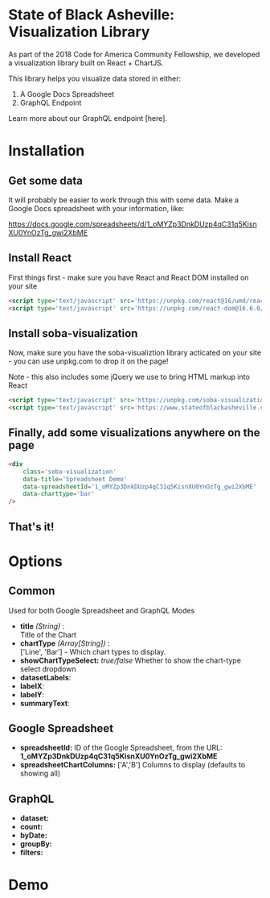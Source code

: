 # State of Black Asheville: Visualization Library

As part of the 2018 Code for America Community Fellowship, we developed a visualization library built on React + ChartJS.

This library helps you visualize data stored in either:
1. A Google Docs Spreadsheet
2. GraphQL Endpoint

Learn more about our GraphQL endpoint [here]. 

# Installation

## Get some data
It will probably be easier to work through this with some data. Make a Google Docs spreadsheet with your information, like:

https://docs.google.com/spreadsheets/d/1_oMYZp3DnkDUzp4qC31q5KisnXU0YnOzTg_gwi2XbME

## Install React
First things first - make sure you have React and React DOM installed on your site

```html
<script type='text/javascript' src='https://unpkg.com/react@16/umd/react.production.min.js?v=1.1.2'></script>
<script type='text/javascript' src='https://unpkg.com/react-dom@16.6.0/umd/react-dom.production.min.js'></script>
```

## Install soba-visualization
Now, make sure you have the soba-visualiztion library acticated on your site - you can use unpkg.com to drop it on the page! 

Note - this also includes some jQuery we use to bring HTML markup into React

```html
<script type='text/javascript' src='https://unpkg.com/soba-visualization@latest/umd/soba-visualization.min.js?v=1.1.2'></script>
<script type='text/javascript' src='https://www.stateofblackasheville.com/wp-content/themes/sage-8.5.4/dist/scripts/visualization.js?v=1.1.2'></script>
```

## Finally, add some visualizations anywhere on the page

```html
<div 
	class='soba-visualization' 
	data-title='Spreadsheet Demo'
	data-spreadsheetId='1_oMYZp3DnkDUzp4qC31q5KisnXU0YnOzTg_gwi2XbME'
	data-charttype='bar'  
/>
```

## That's it! 

# Options

## Common
Used for both Google Spreadsheet and GraphQL Modes

- **title** *(String)* :  
Title of the Chart
- **chartType** *(Array[String])* :  
['Line', 'Bar'] - Which chart types to display. 
- **showChartTypeSelect:** *true/false* 
Whether to show the chart-type select dropdown
- **datasetLabels**: 
- **labelX**: 
- **labelY**: 
- **summaryText**: 

## Google Spreadsheet
- **spreadsheetId:** 
ID of the Google Spreadsheet, from the URL:
**1_oMYZp3DnkDUzp4qC31q5KisnXU0YnOzTg_gwi2XbME**
- **spreadsheetChartColumns:** ['A','B'] Columns to display (defaults to showing all) 

## GraphQL
- **dataset:** 
- **count:**
- **byDate:**
- **groupBy:**
- **filters:**

# Demo
